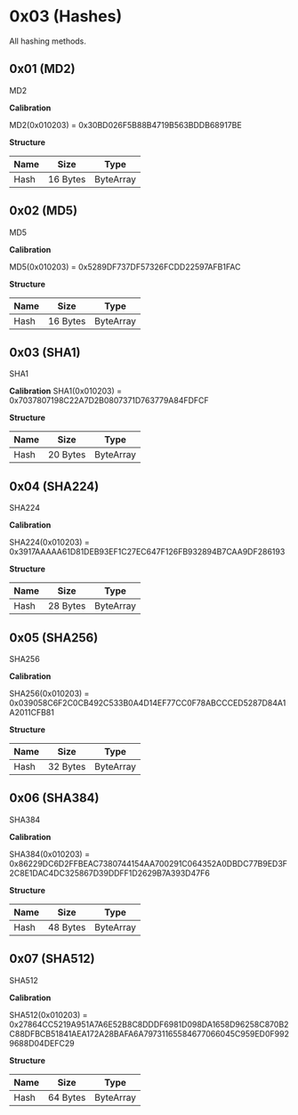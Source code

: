 # 0x03 (Hashes)
All hashing methods.

## 0x01 (MD2)
MD2

**Calibration**

MD2(0x010203) = 0x30BD026F5B88B4719B563BDDB68917BE

**Structure**

Name | Size | Type
--- | --- | ---
Hash | 16 Bytes |  ByteArray

## 0x02 (MD5)
MD5

**Calibration**

MD5(0x010203) = 0x5289DF737DF57326FCDD22597AFB1FAC

**Structure**

Name | Size | Type
--- | --- | ---
Hash | 16 Bytes |  ByteArray


## 0x03 (SHA1)
SHA1

**Calibration**
SHA1(0x010203) = 0x7037807198C22A7D2B0807371D763779A84FDFCF

**Structure**

Name | Size | Type
--- | --- | ---
Hash | 20 Bytes |  ByteArray

## 0x04 (SHA224)
SHA224

**Calibration**

SHA224(0x010203) = 0x3917AAAAA61D81DEB93EF1C27EC647F126FB932894B7CAA9DF286193

**Structure**

Name | Size | Type
--- | --- | ---
Hash | 28 Bytes |  ByteArray

## 0x05 (SHA256)
SHA256

**Calibration**

SHA256(0x010203) = 0x039058C6F2C0CB492C533B0A4D14EF77CC0F78ABCCCED5287D84A1A2011CFB81

**Structure**

Name | Size | Type
--- | --- | ---
Hash | 32 Bytes |  ByteArray

## 0x06 (SHA384)
SHA384

**Calibration**

SHA384(0x010203) = 0x86229DC6D2FFBEAC7380744154AA700291C064352A0DBDC77B9ED3F2C8E1DAC4DC325867D39DDFF1D2629B7A393D47F6

**Structure**

Name | Size | Type
--- | --- | ---
Hash | 48 Bytes |  ByteArray

## 0x07 (SHA512)
SHA512

**Calibration**

SHA512(0x010203) = 0x27864CC5219A951A7A6E52B8C8DDDF6981D098DA1658D96258C870B2C88DFBCB51841AEA172A28BAFA6A79731165584677066045C959ED0F9929688D04DEFC29

**Structure**

Name | Size | Type
--- | --- | ---
Hash | 64 Bytes |  ByteArray

